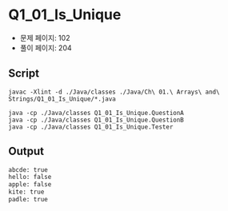 # Q1_01_Is_Unique

- 문제 페이지: 102
- 풀이 페이지: 204

## Script

```script
javac -Xlint -d ./Java/classes ./Java/Ch\ 01.\ Arrays\ and\ Strings/Q1_01_Is_Unique/*.java

java -cp ./Java/classes Q1_01_Is_Unique.QuestionA
java -cp ./Java/classes Q1_01_Is_Unique.QuestionB
java -cp ./Java/classes Q1_01_Is_Unique.Tester
```

## Output

```txt
abcde: true
hello: false
apple: false
kite: true
padle: true
```
